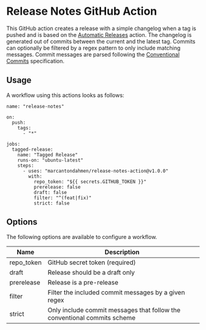 # Release Notes GitHub Action

This GitHub action creates a release with a simple changelog when a tag is pushed and is based on the [Automatic Releases](https://github.com/marvinpinto/action-automatic-releases) action. The changelog is generated out of commits between the current and the latest tag. Commits can optionally be filtered by a regex pattern to only include matching messages. Commit messages are parsed following the [Conventional Commits](https://www.conventionalcommits.org/en/v1.0.0/) specification.

## Usage 

A workflow using this actions looks as follows:

    name: "release-notes"

    on:
      push:
        tags:
          - "*"
    
    jobs:
      tagged-release:
        name: "Tagged Release"
        runs-on: "ubuntu-latest"
        steps:
          - uses: "marcantondahmen/release-notes-action@v1.0.0"
            with:
              repo_token: "${{ secrets.GITHUB_TOKEN }}"
              prerelease: false
              draft: false
              filter: "^(feat|fix)"
              strict: false

## Options

The following options are available to configure a workflow.

| Name | Description |
| --- | --- |
| repo_token | GitHub secret token (required) |
| draft | Release should be a draft only |
| prerelease | Release is a pre-release |
| filter | Filter the included commit messages by a given regex |
| strict | Only include commit messages that follow the conventional commits scheme |
